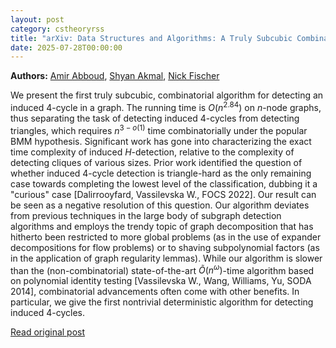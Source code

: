 ```yaml
---
layout: post
category: cstheoryrss
title: "arXiv: Data Structures and Algorithms: A Truly Subcubic Combinatorial Algorithm for Induced 4-Cycle Detection"
date: 2025-07-28T00:00:00
---
```


**Authors:** [Amir Abboud](https://dblp.uni-trier.de/search?q=Amir+Abboud), [Shyan Akmal](https://dblp.uni-trier.de/search?q=Shyan+Akmal), [Nick Fischer](https://dblp.uni-trier.de/search?q=Nick+Fischer)

We present the first truly subcubic, combinatorial algorithm for detecting an
induced $4$-cycle in a graph. The running time is $O(n^{2.84})$ on $n$-node
graphs, thus separating the task of detecting induced $4$-cycles from detecting
triangles, which requires $n^{3-o(1)}$ time combinatorially under the popular
BMM hypothesis.
Significant work has gone into characterizing the exact time complexity of
induced $H$-detection, relative to the complexity of detecting cliques of
various sizes. Prior work identified the question of whether induced $4$-cycle
detection is triangle-hard as the only remaining case towards completing the
lowest level of the classification, dubbing it a "curious" case [Dalirrooyfard,
Vassilevska W., FOCS 2022]. Our result can be seen as a negative resolution of
this question.
Our algorithm deviates from previous techniques in the large body of subgraph
detection algorithms and employs the trendy topic of graph decomposition that
has hitherto been restricted to more global problems (as in the use of expander
decompositions for flow problems) or to shaving subpolynomial factors (as in
the application of graph regularity lemmas). While our algorithm is slower than
the (non-combinatorial) state-of-the-art $\tilde{O}(n^{\omega})$-time algorithm
based on polynomial identity testing [Vassilevska W., Wang, Williams, Yu, SODA
2014], combinatorial advancements often come with other benefits. In
particular, we give the first nontrivial deterministic algorithm for detecting
induced $4$-cycles.

[Read original post](http://arxiv.org/abs/2507.18845v1)
